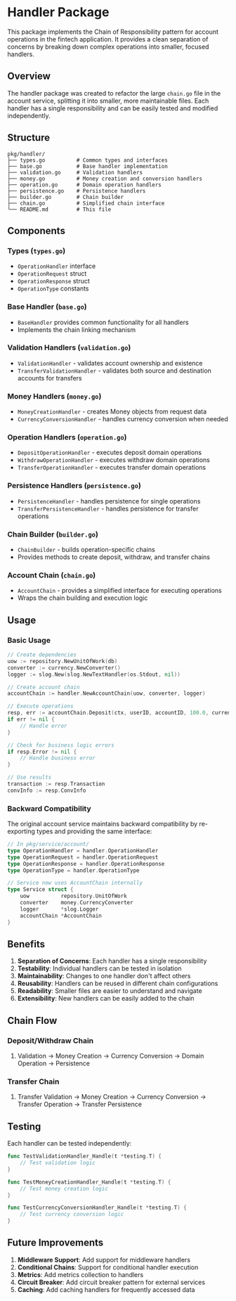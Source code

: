 # Handler Package

This package implements the Chain of Responsibility pattern for account operations in the fintech application. It provides a clean separation of concerns by breaking down complex operations into smaller, focused handlers.

## Overview

The handler package was created to refactor the large `chain.go` file in the account service, splitting it into smaller, more maintainable files. Each handler has a single responsibility and can be easily tested and modified independently.

## Structure

```
pkg/handler/
├── types.go          # Common types and interfaces
├── base.go           # Base handler implementation
├── validation.go     # Validation handlers
├── money.go          # Money creation and conversion handlers
├── operation.go      # Domain operation handlers
├── persistence.go    # Persistence handlers
├── builder.go        # Chain builder
├── chain.go          # Simplified chain interface
└── README.md         # This file
```

## Components

### Types (`types.go`)

- `OperationHandler` interface
- `OperationRequest` struct
- `OperationResponse` struct
- `OperationType` constants

### Base Handler (`base.go`)

- `BaseHandler` provides common functionality for all handlers
- Implements the chain linking mechanism

### Validation Handlers (`validation.go`)

- `ValidationHandler` - validates account ownership and existence
- `TransferValidationHandler` - validates both source and destination accounts for transfers

### Money Handlers (`money.go`)

- `MoneyCreationHandler` - creates Money objects from request data
- `CurrencyConversionHandler` - handles currency conversion when needed

### Operation Handlers (`operation.go`)

- `DepositOperationHandler` - executes deposit domain operations
- `WithdrawOperationHandler` - executes withdraw domain operations
- `TransferOperationHandler` - executes transfer domain operations

### Persistence Handlers (`persistence.go`)

- `PersistenceHandler` - handles persistence for single operations
- `TransferPersistenceHandler` - handles persistence for transfer operations

### Chain Builder (`builder.go`)

- `ChainBuilder` - builds operation-specific chains
- Provides methods to create deposit, withdraw, and transfer chains

### Account Chain (`chain.go`)

- `AccountChain` - provides a simplified interface for executing operations
- Wraps the chain building and execution logic

## Usage

### Basic Usage

```go
// Create dependencies
uow := repository.NewUnitOfWork(db)
converter := currency.NewConverter()
logger := slog.New(slog.NewTextHandler(os.Stdout, nil))

// Create account chain
accountChain := handler.NewAccountChain(uow, converter, logger)

// Execute operations
resp, err := accountChain.Deposit(ctx, userID, accountID, 100.0, currency.USD)
if err != nil {
    // Handle error
}

// Check for business logic errors
if resp.Error != nil {
    // Handle business error
}

// Use results
transaction := resp.Transaction
convInfo := resp.ConvInfo
```

### Backward Compatibility

The original account service maintains backward compatibility by re-exporting types and providing the same interface:

```go
// In pkg/service/account/
type OperationHandler = handler.OperationHandler
type OperationRequest = handler.OperationRequest
type OperationResponse = handler.OperationResponse
type OperationType = handler.OperationType

// Service now uses AccountChain internally
type Service struct {
    uow          repository.UnitOfWork
    converter    money.CurrencyConverter
    logger       *slog.Logger
    accountChain *AccountChain
}
```

## Benefits

1. **Separation of Concerns**: Each handler has a single responsibility
2. **Testability**: Individual handlers can be tested in isolation
3. **Maintainability**: Changes to one handler don't affect others
4. **Reusability**: Handlers can be reused in different chain configurations
5. **Readability**: Smaller files are easier to understand and navigate
6. **Extensibility**: New handlers can be easily added to the chain

## Chain Flow

### Deposit/Withdraw Chain

1. Validation → Money Creation → Currency Conversion → Domain Operation → Persistence

### Transfer Chain

1. Transfer Validation → Money Creation → Currency Conversion → Transfer Operation → Transfer Persistence

## Testing

Each handler can be tested independently:

```go
func TestValidationHandler_Handle(t *testing.T) {
    // Test validation logic
}

func TestMoneyCreationHandler_Handle(t *testing.T) {
    // Test money creation logic
}

func TestCurrencyConversionHandler_Handle(t *testing.T) {
    // Test currency conversion logic
}
```

## Future Improvements

1. **Middleware Support**: Add support for middleware handlers
2. **Conditional Chains**: Support for conditional handler execution
3. **Metrics**: Add metrics collection to handlers
4. **Circuit Breaker**: Add circuit breaker pattern for external services
5. **Caching**: Add caching handlers for frequently accessed data
